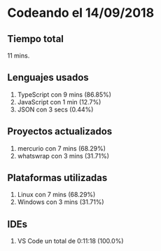 # Codeando el 14/09/2018

## Tiempo total
11 mins.

## Lenguajes usados
1. TypeScript con 9 mins (86.85%)
1. JavaScript con 1 min (12.7%)
1. JSON con 3 secs (0.44%)

## Proyectos actualizados
1. mercurio con 7 mins (68.29%)
1. whatswrap con 3 mins (31.71%)

## Plataformas utilizadas
1. Linux con 7 mins (68.29%)
1. Windows con 3 mins (31.71%)

## IDEs
1. VS Code un total de 0:11:18 (100.0%)
